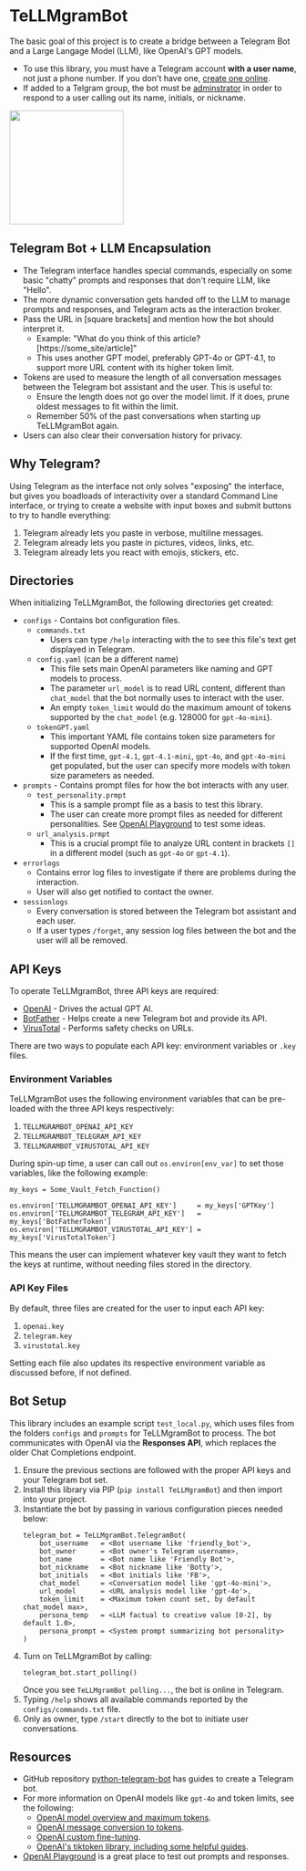 # TeLLMgramBot
The basic goal of this project is to create a bridge between a Telegram Bot and a Large Langage Model (LLM), like OpenAI's GPT models.
* To use this library, you must have a Telegram account **with a user name**, not just a phone number. If you don't have one, [create one online](https://telegram.org/).
* If added to a Telgram group, the bot must be [adminstrator](https://www.alphr.com/add-admin-telegram/) in order to respond to a user calling out its name, initials, or nickname.
<img src="assets/TeLLMgramBot_Logo.png" width=200 align=center />

## Telegram Bot + LLM Encapsulation
* The Telegram interface handles special commands, especially on some basic "chatty" prompts and responses that don't require LLM, like "Hello".
* The more dynamic conversation gets handed off to the LLM to manage prompts and responses, and Telegram acts as the interaction broker.
* Pass the URL in [square brackets] and mention how the bot should interpret it.
  * Example: "What do you think of this article? [https://some_site/article]"
  * This uses another GPT model, preferably GPT-4o or GPT-4.1, to support more URL content with its higher token limit.
* Tokens are used to measure the length of all conversation messages between the Telegram bot assistant and the user. This is useful to:
  * Ensure the length does not go over the model limit. If it does, prune oldest messages to fit within the limit.
  * Remember 50% of the past conversations when starting up TeLLMgramBot again.
* Users can also clear their conversation history for privacy.

## Why Telegram?
Using Telegram as the interface not only solves "exposing" the interface, but gives you boadloads of interactivity over a standard Command Line interface, or trying to create a website with input boxes and submit buttons to try to handle everything:
1. Telegram already lets you paste in verbose, multiline messages.
2. Telegram already lets you paste in pictures, videos, links, etc.
3. Telegram already lets you react with emojis, stickers, etc.

## Directories
When initializing TeLLMgramBot, the following directories get created:
* `configs` - Contains bot configuration files.
  * `commands.txt`
    * Users can type `/help` interacting with the to see this file's text get displayed in Telegram.
  * `config.yaml` (can be a different name)
    * This file sets main OpenAI parameters like naming and GPT models to process.
    * The parameter `url_model` is to read URL content, different than `chat_model` that the bot normally uses to interact with the user.
    * An empty `token_limit` would do the maximum amount of tokens supported by the `chat_model` (e.g. 128000 for `gpt-4o-mini`).
  * `tokenGPT.yaml`
    * This important YAML file contains token size parameters for supported OpenAI models.
    * If the first time, `gpt-4.1`, `gpt-4.1-mini`, `gpt-4o`, and `gpt-4o-mini` get populated, but the user can specify more models with token size parameters as needed.
* `prompts` - Contains prompt files for how the bot interacts with any user.
    * `test_personality.prmpt`
      * This is a sample prompt file as a basis to test this library.
      * The user can create more prompt files as needed for different personalities. See [OpenAI Playground](https://platform.openai.com/playground) to test some ideas.
    * `url_analysis.prmpt`
      * This is a crucial prompt file to analyze URL content in brackets `[]` in a different model (such as `gpt-4o` or `gpt-4.1`).
* `errorlogs`
   * Contains error log files to investigate if there are problems during the interaction.
   * User will also get notified to contact the owner.
* `sessionlogs`
  * Every conversation is stored between the Telegram bot assistant and each user.
  * If a user types `/forget`, any session log files between the bot and the user will all be removed.

## API Keys
To operate TeLLMgramBot, three API keys are required:
* [OpenAI](https://platform.openai.com/overview) - Drives the actual GPT AI.
* [BotFather](https://t.me/BotFather) - Helps create a new Telegram bot and provide its API.
* [VirusTotal](https://www.virustotal.com/gui/home/) - Performs safety checks on URLs.

There are two ways to populate each API key: environment variables or `.key` files.

### Environment Variables
TeLLMgramBot uses the following environment variables that can be pre-loaded with the three API keys respectively:
1. `TELLMGRAMBOT_OPENAI_API_KEY`
2. `TELLMGRAMBOT_TELEGRAM_API_KEY`
3. `TELLMGRAMBOT_VIRUSTOTAL_API_KEY`

During spin-up time, a user can call out `os.environ[env_var]` to set those variables, like the following example:
```
my_keys = Some_Vault_Fetch_Function()

os.environ['TELLMGRAMBOT_OPENAI_API_KEY']     = my_keys['GPTKey']
os.environ['TELLMGRAMBOT_TELEGRAM_API_KEY']   = my_keys['BotFatherToken']
os.environ['TELLMGRAMBOT_VIRUSTOTAL_API_KEY'] = my_keys['VirusTotalToken']
```

This means the user can implement whatever key vault they want to fetch the keys at runtime, without needing files stored in the directory.

### API Key Files
By default, three files are created for the user to input each API key:
1. `openai.key`
2. `telegram.key`
3. `virustotal.key`

Setting each file also updates its respective environment variable as discussed before, if not defined.

## Bot Setup
This library includes an example script `test_local.py`, which uses files from the folders `configs` and `prompts` for TeLLMgramBot to process. The bot communicates with OpenAI via the **Responses API**, which replaces the older Chat Completions endpoint.
1. Ensure the previous sections are followed with the proper API keys and your Telegram bot set.
2. Install this library via PIP (`pip install TeLLMgramBot`) and then import into your project.
3. Instantiate the bot by passing in various configuration pieces needed below:
   ```
   telegram_bot = TeLLMgramBot.TelegramBot(
       bot_username   = <Bot username like 'friendly_bot'>,
       bot_owner      = <Bot owner's Telegram username>,
       bot_name       = <Bot name like 'Friendly Bot'>,
       bot_nickname   = <Bot nickname like 'Botty'>,
       bot_initials   = <Bot initials like 'FB'>,
       chat_model     = <Conversation model like 'gpt-4o-mini'>,
       url_model      = <URL analysis model like 'gpt-4o'>,
       token_limit    = <Maximum token count set, by default chat_model max>,
       persona_temp   = <LLM factual to creative value [0-2], by default 1.0>,
       persona_prompt = <System prompt summarizing bot personality>
   )
   ```
4. Turn on TeLLMgramBot by calling:
   ```
   telegram_bot.start_polling()
   ```
   Once you see `TeLLMgramBot polling...`, the bot is online in Telegram.
5. Typing `/help` shows all available commands reported by the `configs/commands.txt` file.
6. Only as owner, type `/start` directly to the bot to initiate user conversations.

## Resources
* GitHub repository [python-telegram-bot](https://github.com/python-telegram-bot/python-telegram-bot) has guides to create a Telegram bot.
* For more information on OpenAI models like `gpt-4o` and token limits, see the following:
  * [OpenAI model overview and maximum tokens](https://platform.openai.com/docs/models/overview).
  * [OpenAI message conversion to tokens](https://github.com/openai/openai-python/blob/main/chatml.md).
  * [OpenAI custom fine-tuning](https://platform.openai.com/docs/guides/fine-tuning).
  * [OpenAI's tiktoken library, including some helpful guides](https://github.com/openai/tiktoken/tree/main).
* [OpenAI Playground](https://platform.openai.com/playground) is a great place to test out prompts and responses.
